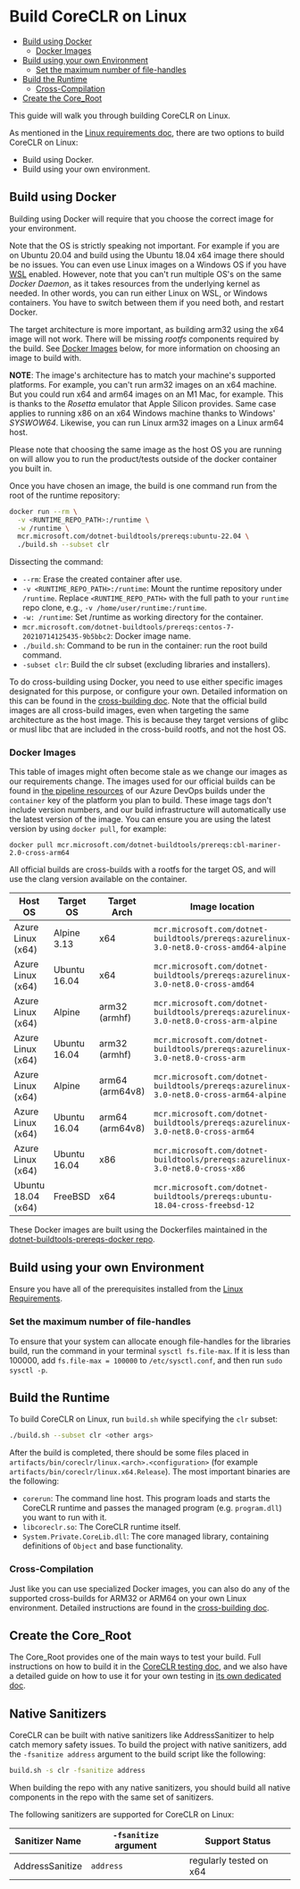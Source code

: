 # Build CoreCLR on Linux

* [Build using Docker](#build-using-docker)
  * [Docker Images](#docker-images)
* [Build using your own Environment](#build-using-your-own-environment)
  * [Set the maximum number of file-handles](#set-the-maximum-number-of-file-handles)
* [Build the Runtime](#build-the-runtime)
  * [Cross-Compilation](#cross-compilation)
* [Create the Core_Root](#create-the-core_root)

This guide will walk you through building CoreCLR on Linux.

As mentioned in the [Linux requirements doc](/docs/workflow/requirements/linux-requirements.md), there are two options to build CoreCLR on Linux:

* Build using Docker.
* Build using your own environment.

## Build using Docker

Building using Docker will require that you choose the correct image for your environment.

Note that the OS is strictly speaking not important. For example if you are on Ubuntu 20.04 and build using the Ubuntu 18.04 x64 image there should be no issues. You can even use Linux images on a Windows OS if you have [WSL](https://docs.microsoft.com/windows/wsl/about) enabled. However, note that you can't run multiple OS's on the same _Docker Daemon_, as it takes resources from the underlying kernel as needed. In other words, you can run either Linux on WSL, or Windows containers. You have to switch between them if you need both, and restart Docker.

The target architecture is more important, as building arm32 using the x64 image will not work. There will be missing _rootfs_ components required by the build. See [Docker Images](#docker-images) below, for more information on choosing an image to build with.

**NOTE**: The image's architecture has to match your machine's supported platforms. For example, you can't run arm32 images on an x64 machine. But you could run x64 and arm64 images on an M1 Mac, for example. This is thanks to the _Rosetta_ emulator that Apple Silicon provides. Same case applies to running x86 on an x64 Windows machine thanks to Windows' _SYSWOW64_. Likewise, you can run Linux arm32 images on a Linux arm64 host.

Please note that choosing the same image as the host OS you are running on will allow you to run the product/tests outside of the docker container you built in.

Once you have chosen an image, the build is one command run from the root of the runtime repository:

```bash
docker run --rm \
  -v <RUNTIME_REPO_PATH>:/runtime \
  -w /runtime \
  mcr.microsoft.com/dotnet-buildtools/prereqs:ubuntu-22.04 \
  ./build.sh --subset clr
```

Dissecting the command:

* `--rm`: Erase the created container after use.
* `-v <RUNTIME_REPO_PATH>:/runtime`: Mount the runtime repository under `/runtime`. Replace `<RUNTIME_REPO_PATH>` with the full path to your `runtime` repo clone, e.g., `-v /home/user/runtime:/runtime`.
* `-w: /runtime`: Set /runtime as working directory for the container.
* `mcr.microsoft.com/dotnet-buildtools/prereqs:centos-7-20210714125435-9b5bbc2`: Docker image name.
* `./build.sh`: Command to be run in the container: run the root build command.
* `-subset clr`: Build the clr subset (excluding libraries and installers).

To do cross-building using Docker, you need to use either specific images designated for this purpose, or configure your own. Detailed information on this can be found in the [cross-building doc](/docs/workflow/building/coreclr/cross-building.md#cross-building-using-docker). Note that the official build images are all cross-build images, even when targeting the same architecture as the host image. This is because they target versions of glibc or musl libc that are included in the cross-build rootfs, and not the host OS.

### Docker Images

This table of images might often become stale as we change our images as our requirements change. The images used for our official builds can be found in [the pipeline resources](/eng/pipelines/common/templates/pipeline-with-resources.yml) of our Azure DevOps builds under the `container` key of the platform you plan to build. These image tags don't include version numbers, and our build infrastructure will automatically use the latest version of the image. You can ensure you are using the latest version by using `docker pull`, for example:

```
docker pull mcr.microsoft.com/dotnet-buildtools/prereqs:cbl-mariner-2.0-cross-arm64
```

All official builds are cross-builds with a rootfs for the target OS, and will use the clang version available on the container.

| Host OS               | Target OS    | Target Arch     | Image location                                                                   | crossrootfs location |
| --------------------- | ------------ | --------------- | -------------------------------------------------------------------------------- | -------------------- |
| Azure Linux (x64)     | Alpine 3.13  | x64             | `mcr.microsoft.com/dotnet-buildtools/prereqs:azurelinux-3.0-net8.0-cross-amd64-alpine` | `/crossrootfs/x64`   |
| Azure Linux (x64)     | Ubuntu 16.04 | x64             | `mcr.microsoft.com/dotnet-buildtools/prereqs:azurelinux-3.0-net8.0-cross-amd64`        | `/crossrootfs/x64`   |
| Azure Linux (x64)     | Alpine       | arm32 (armhf)   | `mcr.microsoft.com/dotnet-buildtools/prereqs:azurelinux-3.0-net8.0-cross-arm-alpine`   | `/crossrootfs/arm`   |
| Azure Linux (x64)     | Ubuntu 16.04 | arm32 (armhf)   | `mcr.microsoft.com/dotnet-buildtools/prereqs:azurelinux-3.0-net8.0-cross-arm`          | `/crossrootfs/arm`   |
| Azure Linux (x64)     | Alpine       | arm64 (arm64v8) | `mcr.microsoft.com/dotnet-buildtools/prereqs:azurelinux-3.0-net8.0-cross-arm64-alpine` | `/crossrootfs/arm64` |
| Azure Linux (x64)     | Ubuntu 16.04 | arm64 (arm64v8) | `mcr.microsoft.com/dotnet-buildtools/prereqs:azurelinux-3.0-net8.0-cross-arm64`        | `/crossrootfs/arm64` |
| Azure Linux (x64)     | Ubuntu 16.04 | x86             | `mcr.microsoft.com/dotnet-buildtools/prereqs:azurelinux-3.0-net8.0-cross-x86`          | `/crossrootfs/x86` |
| Ubuntu 18.04 (x64)    | FreeBSD      | x64             | `mcr.microsoft.com/dotnet-buildtools/prereqs:ubuntu-18.04-cross-freebsd-12`      | `/crossrootfs/x64`   |

These Docker images are built using the Dockerfiles maintained in the [dotnet-buildtools-prereqs-docker repo](https://github.com/dotnet/dotnet-buildtools-prereqs-docker).

## Build using your own Environment

Ensure you have all of the prerequisites installed from the [Linux Requirements](/docs/workflow/requirements/linux-requirements.md).

### Set the maximum number of file-handles

To ensure that your system can allocate enough file-handles for the libraries build, run the command in your terminal `sysctl fs.file-max`. If it is less than 100000, add `fs.file-max = 100000` to `/etc/sysctl.conf`, and then run `sudo sysctl -p`.

## Build the Runtime

To build CoreCLR on Linux, run `build.sh` while specifying the `clr` subset:

```bash
./build.sh --subset clr <other args>
```

After the build is completed, there should be some files placed in `artifacts/bin/coreclr/linux.<arch>.<configuration>` (for example `artifacts/bin/coreclr/linux.x64.Release`). The most important binaries are the following:

* `corerun`: The command line host.  This program loads and starts the CoreCLR runtime and passes the managed program (e.g. `program.dll`) you want to run with it.
* `libcoreclr.so`: The CoreCLR runtime itself.
* `System.Private.CoreLib.dll`: The core managed library, containing definitions of `Object` and base functionality.

### Cross-Compilation

Just like you can use specialized Docker images, you can also do any of the supported cross-builds for ARM32 or ARM64 on your own Linux environment. Detailed instructions are found in the [cross-building doc](/docs/workflow/building/coreclr/cross-building.md#linux-cross-building).

## Create the Core_Root

The Core_Root provides one of the main ways to test your build. Full instructions on how to build it in the [CoreCLR testing doc](/docs/workflow/testing/coreclr/testing.md), and we also have a detailed guide on how to use it for your own testing in [its own dedicated doc](/docs/workflow/testing/using-corerun-and-coreroot.md).

## Native Sanitizers

CoreCLR can be built with native sanitizers like AddressSanitizer to help catch memory safety issues. To build the project with native sanitizers, add the `-fsanitize address` argument to the build script like the following:

```bash
build.sh -s clr -fsanitize address
```

When building the repo with any native sanitizers, you should build all native components in the repo with the same set of sanitizers.

The following sanitizers are supported for CoreCLR on Linux:

| Sanitizer Name  | `-fsanitize` argument | Support Status |
|-----------------|-----------------------|----------------|
| AddressSanitize | `address` | regularly tested on x64 |
